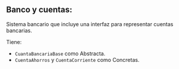 ## Banco y cuentas:

Sistema bancario que incluye una interfaz para representar cuentas bancarias.

Tiene:
- `CuantaBancariaBase` como Abstracta.
- `CuentaAhorros` y `CuentaCorriente` como Concretas.

